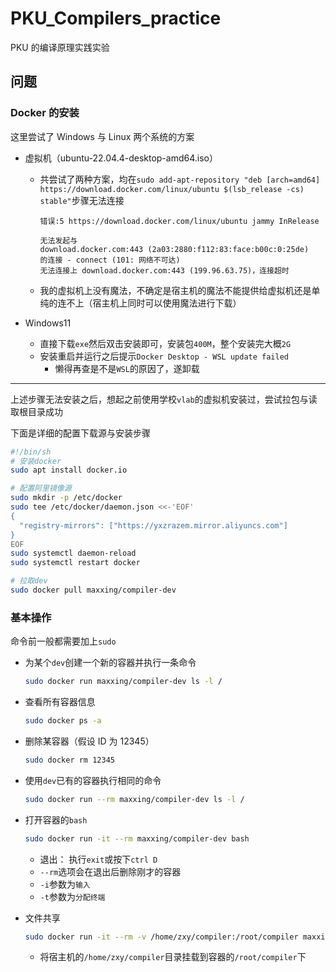 # PKU_Compilers_practice

PKU 的编译原理实践实验

## 问题

### Docker 的安装

这里尝试了 Windows 与 Linux 两个系统的方案

- 虚拟机（ubuntu-22.04.4-desktop-amd64.iso）

  - 共尝试了两种方案，均在`sudo add-apt-repository "deb [arch=amd64] https://download.docker.com/linux/ubuntu $(lsb_release -cs) stable"`步骤无法连接

        错误:5 https://download.docker.com/linux/ubuntu jammy InRelease

        无法发起与
        download.docker.com:443 (2a03:2880:f112:83:face:b00c:0:25de)
        的连接 - connect (101: 网络不可达)
        无法连接上 download.docker.com:443 (199.96.63.75)，连接超时

  - 我的虚拟机上没有魔法，不确定是宿主机的魔法不能提供给虚拟机还是单纯的连不上（宿主机上同时可以使用魔法进行下载）

- Windows11
  - 直接下载`exe`然后双击安装即可，安装包`400M`，整个安装完大概`2G`
  - 安装重启并运行之后提示`Docker Desktop - WSL update failed`
    - 懒得再查是不是`WSL`的原因了，遂卸载

---

上述步骤无法安装之后，想起之前使用学校`vlab`的虚拟机安装过，尝试拉包与读取根目录成功

下面是详细的配置下载源与安装步骤

```sh
#!/bin/sh
# 安装docker
sudo apt install docker.io

# 配置阿里镜像源
sudo mkdir -p /etc/docker
sudo tee /etc/docker/daemon.json <<-'EOF'
{
  "registry-mirrors": ["https://yxzrazem.mirror.aliyuncs.com"]
}
EOF
sudo systemctl daemon-reload
sudo systemctl restart docker

# 拉取dev
sudo docker pull maxxing/compiler-dev
```

### 基本操作

命令前一般都需要加上`sudo`

- 为某个`dev`创建一个新的容器并执行一条命令

  ```bash
  sudo docker run maxxing/compiler-dev ls -l /
  ```

- 查看所有容器信息

  ```bash
  sudo docker ps -a
  ```

- 删除某容器（假设 ID 为 12345）

  ```bash
  sudo docker rm 12345
  ```

- 使用`dev`已有的容器执行相同的命令

  ```bash
  sudo docker run --rm maxxing/compiler-dev ls -l /
  ```

- 打开容器的`bash`

  ```bash
  sudo docker run -it --rm maxxing/compiler-dev bash
  ```

  - 退出： 执行`exit`或按下`ctrl D`
  - `--rm`选项会在退出后删除刚才的容器
  - `-i`参数为`输入`
  - `-t`参数为`分配终端`

- 文件共享
  ```bash
  sudo docker run -it --rm -v /home/zxy/compiler:/root/compiler maxxing/compiler-dev bash
  ```
  - 将宿主机的`/home/zxy/compiler`目录挂载到容器的`/root/compiler`下
